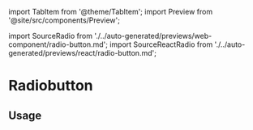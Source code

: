 import TabItem from '@theme/TabItem';
import Preview from '@site/src/components/Preview';

import SourceRadio from './../auto-generated/previews/web-component/radio-button.md';
import SourceReactRadio from './../auto-generated/previews/react/radio-button.md';

# Radiobutton

## Usage

<Preview name="radio-button">
  <TabItem value="javascript">
    <SourceRadio />
  </TabItem>
  <TabItem value="react">
    <SourceReactRadio />
  </TabItem>
</Preview>
